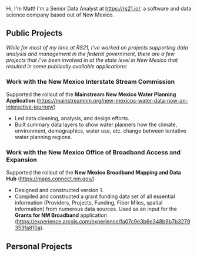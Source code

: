 Hi, I'm Matt! I'm a Senior Data Analyst at https://rs21.io/, a software and data science company based out of New Mexico.

## Public Projects
_While for most of my time at RS21, I've worked on projects supporting data analysis and management in the federal government, there are a few projects that I've been involved in at the state level in New Mexico that resulted in some publically available applications:_
### Work with the New Mexico Interstate Stream Commission
Supported the rollout of the **Mainstream New Mexico Water Planning Application** (https://mainstreamnm.org/new-mexicos-water-data-now-an-interactive-journey/)
- Led data cleaning, analysis, and design efforts.
- Built summary data layers to show water planners how the climate, environment, demographics, water use, etc. change between tentative water planning regions.

### Work with the New Mexico Office of Broadband Access and Expansion
Supported the rollout of the **New Mexico Broadband Mapping and Data Hub** (https://maps.connect.nm.gov/)
- Designed and constructed version 1.
- Compiled and constructed a grant funding data set of all essential information (Providers, Projects, Funding, Fiber Miles, spatial information) from numerous data sources. Used as an input for the **Grants for NM Broadband** application (https://experience.arcgis.com/experience/fa07c9e3b6e348b9b7b3279353fa810a).

## Personal Projects
